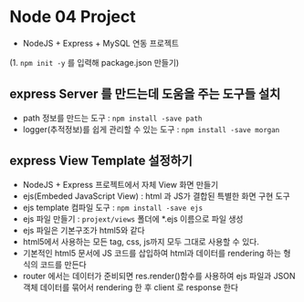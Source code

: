 # Node 04 Project

- NodeJS + Express + MySQL 연동 프로젝트

(1. `npm init -y` 를 입력해 package.json 만들기)

## express Server 를 만드는데 도움을 주는 도구들 설치

- path 정보를 만드는 도구 : `npm install -save path`
- logger(추적정보)를 쉽게 관리할 수 있는 도구 : `npm install -save morgan`

## express View Template 설정하기

- NodeJS + Express 프로젝트에서 자체 View 화면 만들기
- ejs(Embeded JavaScript View) : html 과 JS가 결합된 특별한 화면 구현 도구
- ejs template 컴파일 도구 : `npm install -save ejs`
- ejs 파일 만들기 : `projext/views` 폴더에 \*.ejs 이름으로 파일 생성
- ejs 파일은 기본구조가 html5와 같다
- html5에서 사용하는 모든 tag, css, js까지 모두 그대로 사용할 수 있다.
- 기본적인 html5 문서에 JS 코드를 삽입하여 html과 데이터를
  rendering 하는 형식의 코드를 만든다
- router 에서는 데이터가 준비되면 res.render()함수를 사용하여
  ejs 파일과 JSON 객체 데이터를 묶어서 rendering 한 후 client 로
  response 한다
